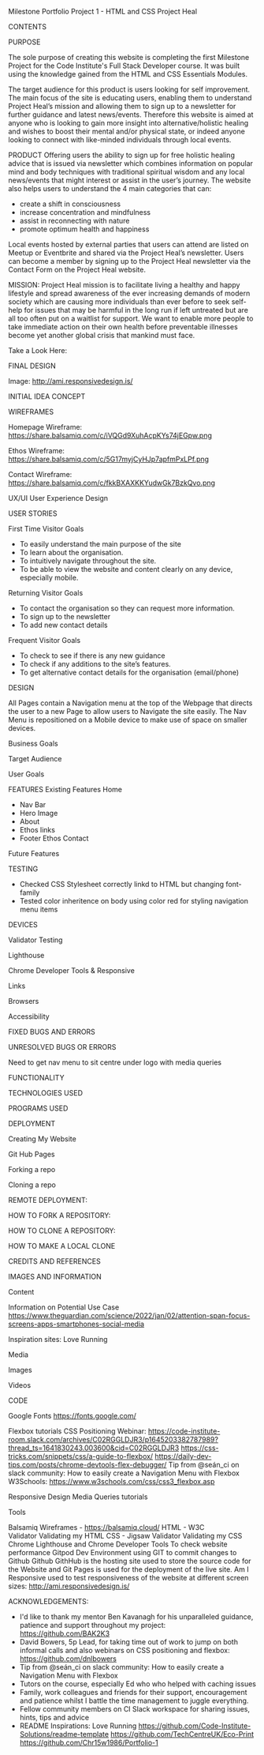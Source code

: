 Milestone Portfolio Project 1 - HTML and CSS
Project Heal

CONTENTS

PURPOSE

The sole purpose of creating this website is completing the first Milestone Project for the Code Institute's Full Stack Developer course. It was built using the knowledge gained from the HTML and CSS Essentials Modules.

The target audience for this product is users looking for self improvement. The main focus of the site is educating users, enabling them to understand Project Heal’s mission and allowing them to sign up to a newsletter for further guidance and latest news/events. Therefore this website is aimed at anyone who is looking to gain more insight into alternative/holistic healing and wishes to boost their mental and/or physical state, or indeed anyone looking to connect with like-minded individuals through local events. 

PRODUCT
Offering users the ability to sign up for free holistic healing advice that is issued via newsletter which combines information on popular mind and body techniques with traditional spiritual wisdom and any local news/events that might interest or assist in the user’s journey. The website also helps users to understand the 4 main categories that can:
- create a shift in consciousness
- increase concentration and mindfulness
- assist in reconnecting with nature
- promote optimum health and happiness

Local events hosted by external parties that users can attend are listed on Meetup or Eventbrite and shared via the Project Heal’s newsletter. Users can become a member by signing up to the Project Heal newsletter via the Contact Form on the Project Heal website. 

MISSION:
Project Heal mission is to facilitate living a healthy and happy lifestyle and spread awareness of the ever increasing demands of modern society which are causing more individuals than ever before to seek self-help for issues that may be harmful in the long run if left untreated but are all too often put on a waitlist for support. We want to enable more people to take immediate action on their own health before preventable illnesses become yet another global crisis that mankind must face. 


Take a Look Here: 

FINAL DESIGN

Image: http://ami.responsivedesign.is/

INITIAL IDEA CONCEPT

WIREFRAMES

Homepage Wireframe: https://share.balsamiq.com/c/iVQGd9XuhAcpKYs74jEGpw.png

Ethos Wireframe: https://share.balsamiq.com/c/5G17myjCyHJp7apfmPxLPf.png

Contact Wireframe: https://share.balsamiq.com/c/fkkBXAXKKYudwGk7BzkQvo.png

UX/UI User Experience Design

USER STORIES

First Time Visitor Goals
* To easily understand the main purpose of the site
* To learn about the organisation.
* To intuitively navigate throughout the site.
* To be able to view the website and content clearly on any device, especially mobile.

Returning Visitor Goals
* To contact the organisation so they can request more information.
* To sign up to the newsletter
* To add new contact details

Frequent Visitor Goals
* To check to see if there is any new guidance
* To check if any additions to the site’s features.
* To get alternative contact details for the organisation (email/phone)

DESIGN

All Pages contain a Navigation menu at the top of the Webpage that directs the user to a new Page to allow users to Navigate the site easily. The Nav Menu is repositioned on a Mobile device to make use of space on smaller devices.

Business Goals

Target Audience

User Goals

FEATURES
Existing Features
Home
- Nav Bar
- Hero Image
- About
- Ethos links
- Footer
Ethos
Contact

Future Features


TESTING

- Checked CSS Stylesheet correctly linkd to HTML but changing font-family
- Tested color inheritence on body using color red for styling navigation menu items

DEVICES


Validator Testing


Lighthouse

Chrome Developer Tools & Responsive

Links

Browsers



Accessibility


FIXED BUGS AND ERRORS

UNRESOLVED BUGS OR ERRORS

Need to get nav menu to sit centre under logo with media queries

FUNCTIONALITY

TECHNOLOGIES USED

PROGRAMS USED

DEPLOYMENT

Creating My Website

Git Hub Pages

Forking a repo

Cloning a repo


REMOTE DEPLOYMENT:

HOW TO FORK A REPOSITORY:

HOW TO CLONE A REPOSITORY:

HOW TO MAKE A LOCAL CLONE


CREDITS AND REFERENCES

IMAGES AND INFORMATION


Content

Information on Potential Use Case
https://www.theguardian.com/science/2022/jan/02/attention-span-focus-screens-apps-smartphones-social-media

Inspiration sites: 
Love Running 

Media

Images

Videos

CODE

Google Fonts https://fonts.google.com/

Flexbox tutorials
CSS Positioning Webinar: https://code-institute-room.slack.com/archives/C02RGGLDJR3/p1645203382787989?thread_ts=1641830243.003600&cid=C02RGGLDJR3
https://css-tricks.com/snippets/css/a-guide-to-flexbox/
https://daily-dev-tips.com/posts/chrome-devtools-flex-debugger/
Tip from @seán_ci on slack community: How to easily create a Navigation Menu with Flexbox
W3Schools: https://www.w3schools.com/css/css3_flexbox.asp

Responsive Design Media Queries tutorials


Tools

Balsamiq Wireframes - https://balsamiq.cloud/
HTML - W3C Validator Validating my HTML
CSS - Jigsaw Validator Validating my CSS
Chrome Lighthouse and Chrome Developer Tools To check website performance
Gitpod Dev Environment using GIT to commit changes to Github
Github GithHub is the hosting site used to store the source code for the Website and Git Pages is used for the deployment of the live site.
Am I Responsive used to test responsiveness of the website at different screen sizes: http://ami.responsivedesign.is/

ACKNOWLEDGEMENTS:


* I'd like to thank my mentor Ben Kavanagh for his unparalleled guidance, patience and support throughout my project: https://github.com/BAK2K3
* David Bowers, 5p Lead, for taking time out of work to jump on both informal calls and also webinars on CSS positioning and flexbox: https://github.com/dnlbowers
* Tip from @seán_ci on slack community: How to easily create a Navigation Menu with Flexbox  
* Tutors on the course, especially Ed who who helped with caching issues
* Family, work colleagues and friends for their support, encouragement and patience whilst I battle the time management to juggle everything.
* Fellow community members on CI Slack workspace for sharing issues, hints, tips and advice
* README Inspirations:
Love Running https://github.com/Code-Institute-Solutions/readme-template
https://github.com/TechCentreUK/Eco-Print
https://github.com/Chr15w1986/Portfolio-1